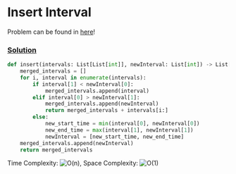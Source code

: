 # Insert Interval

Problem can be found in [here](https://leetcode.com/problems/insert-interval/)!

### [Solution](/Array%20%26%20Hashing/57-InsertInterval/solution.py)

```python
def insert(intervals: List[List[int]], newInterval: List[int]) -> List[List[int]]:
    merged_intervals = []
    for i, interval in enumerate(intervals):
        if interval[1] < newInterval[0]:
            merged_intervals.append(interval)
        elif interval[0] > newInterval[1]:
            merged_intervals.append(newInterval)
            return merged_intervals + intervals[i:]
        else:
            new_start_time = min(interval[0], newInterval[0])
            new_end_time = max(interval[1], newInterval[1])
            newInterval = [new_start_time, new_end_time]
    merged_intervals.append(newInterval)
    return merged_intervals
```

Time Complexity: ![O(n)](<https://latex.codecogs.com/svg.image?\inline&space;O(n)>), Space Complexity: ![O(1)](<https://latex.codecogs.com/svg.image?\inline&space;O(1)>)
